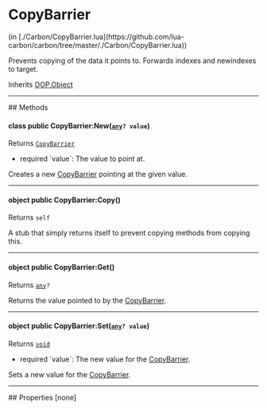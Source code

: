 <h1 class="class-title">CopyBarrier</h1>
<span class="file-link">(in [./Carbon/CopyBarrier.lua](https://github.com/lua-carbon/carbon/tree/master/./Carbon/CopyBarrier.lua))</span><br/>

Prevents copying of the data it points to.
Forwards indexes and newindexes to target.

<span class="bold">Inherits <a href="Classes/OOP.Object">OOP.Object</a></span>

<hr />
## Methods
<h4 class="method-name"><span class="doc-scope doc-class">class</span> <span class="doc-visibility doc-public">public</span> CopyBarrier:New(<code><a href="Types#any">any</a>? value</code>)</h4>
<p class="method-returns bold">Returns <code><a href="Classes/CopyBarrier">CopyBarrier</a></code></p>
<ul class="doc-arg-list">
<li><span class="doc-arg-level doc-required">required</span>  `value`: The value to point at.</li>
</ul>

Creates a new <a href="Classes/CopyBarrier">CopyBarrier</a> pointing at the given value.
<hr/>
<h4 class="method-name"><span class="doc-scope doc-object">object</span> <span class="doc-visibility doc-public">public</span> CopyBarrier:Copy()</h4>
<p class="method-returns bold">Returns <code>self</code></p>
<ul class="doc-arg-list">

</ul>

A stub that simply returns itself to prevent copying methods from copying this.
<hr/>
<h4 class="method-name"><span class="doc-scope doc-object">object</span> <span class="doc-visibility doc-public">public</span> CopyBarrier:Get()</h4>
<p class="method-returns bold">Returns <code><a href="Types#any">any</a>?</code></p>
<ul class="doc-arg-list">

</ul>

Returns the value pointed to by the <a href="Classes/CopyBarrier">CopyBarrier</a>.
<hr/>
<h4 class="method-name"><span class="doc-scope doc-object">object</span> <span class="doc-visibility doc-public">public</span> CopyBarrier:Set(<code><a href="Types#any">any</a>? value</code>)</h4>
<p class="method-returns bold">Returns <code><a href="Types#void">void</a></code></p>
<ul class="doc-arg-list">
<li><span class="doc-arg-level doc-required">required</span>  `value`: The new value for the <a href="Classes/CopyBarrier">CopyBarrier</a>.</li>
</ul>

Sets a new value for the <a href="Classes/CopyBarrier">CopyBarrier</a>.

<hr />
## Properties
[none]